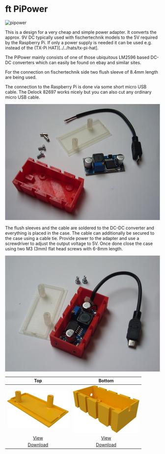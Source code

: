 # ft PiPower

![pipower](./images/popower.jpg)

This is a design for a very cheap and simple power adapter. It
converts the approx. 9V DC typically used with fischertechnik models
to the 5V required by the Raspberry Pi. If only a power supply is
needed it can be used e.g. instead of the (TX-Pi
HAT)[../../hats/tx-pi-hat].

The PiPower mainly consists of one of those ubiquitous LM2596 based
DC-DC converters which can easily be found on ebay and similar sites.

For the connection on fischertechnik side two flush sleeve of 8.4mm
length are being used.

The connection to the Raspberry Pi is done via some short micro USB cable.
The Delock 82697 works nicely but you can also cut any ordinary micro USB
cable.

![PiPower parts](./images/pipower_parts.jpg)

The flush sleeves and the cable are soldered to the DC-DC converter
and everything is placed in the case. The cable can additionally be
secured to the case using a cable tie. Provide power to the adapter
and use a screwdriver to adjust the output voltage to 5V. Once done
close the case using two M3 (3mm) flat head screws with 6-8mm length.

![PiPower assembled](./images/pipower_assembled.jpg)

| Top | Bottom |
|:---:|:---:|
| ![Top](./images/top.png) | ![Bottom](./images/bottom.png) |
| [View](top.stl) | [View](bottom.stl) |
| [Download](top.stl?raw=true) | [Download](bottom.stl?raw=true) |

